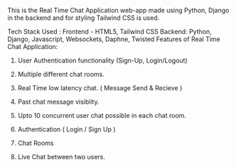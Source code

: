 This is the Real Time Chat Application web-app made using Python, Django in the backend and for styling Tailwind CSS is used.

Tech Stack Used : Frontend - HTML5, Tailwind CSS  Backend: Python, Django, Javascript, Websockets, Daphne, Twisted
Features of Real Time Chat Application:

1. User Authentication functionality (Sign-Up, Login/Logout)
2. Multiple different chat rooms.
3. Real Time low latency chat. ( Message Send & Recieve )
4. Past chat message visiblity.
5. Upto 10 concurrent user chat possible in each chat room.

1. Authentication ( Login / Sign Up )

2. Chat Rooms

3. Live Chat between two users.
